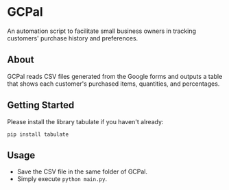 # GCPal
An automation script to facilitate small business owners in tracking customers' purchase history and preferences.

## About
GCPal reads CSV files generated from the Google forms and outputs a table that shows each customer's purchased items, quantities, and percentages.


## Getting Started
Please install the library tabulate if you haven't already:

```
pip install tabulate
```

## Usage
* Save the CSV file in the same folder of GCPal.
* Simply execute `python main.py`.